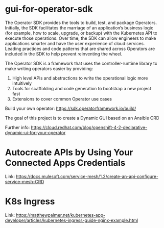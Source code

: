 # gui-for-operator-sdk

The Operator SDK provides the tools to build, test, and package Operators. Initially, the SDK facilitates the marriage of an application’s business logic (for example, how to scale, upgrade, or backup) with the Kubernetes API to execute those operations. Over time, the SDK can allow engineers to make applications smarter and have the user experience of cloud services. Leading practices and code patterns that are shared across Operators are included in the SDK to help prevent reinventing the wheel.

The Operator SDK is a framework that uses the controller-runtime library to make writing operators easier by providing:

1. High level APIs and abstractions to write the operational logic more intuitively
2. Tools for scaffolding and code generation to bootstrap a new project fast
3. Extensions to cover common Operator use cases

Build your own operator: https://sdk.operatorframework.io/build/


The goal of this project is to create a Dynamic GUI based on an Ansible CRD

Further info: https://cloud.redhat.com/blog/openshift-4-2-declarative-dynamic-ui-for-your-operator

# Autocreate APIs by Using Your Connected Apps Credentials

Link: https://docs.mulesoft.com/service-mesh/1.2/create-an-api-configure-service-mesh-CRD

# K8s Ingress 

Link: https://matthewpalmer.net/kubernetes-app-developer/articles/kubernetes-ingress-guide-nginx-example.html
